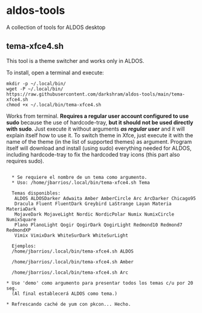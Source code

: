 # aldos-tools
A collection of tools for ALDOS desktop

## tema-xfce4.sh
This tool is a theme switcher and works only in ALDOS.

To install, open a terminal and execute:
```
mkdir -p ~/.local/bin/
wget -P ~/.local/bin/ https://raw.githubusercontent.com/darkshram/aldos-tools/main/tema-xfce4.sh
chmod +x ~/.local/bin/tema-xfce4.sh
```
Works from terminal. **Requires a regular user account configured to use sudo** because the use of hardcode-tray, **but it should not be used directly with sudo**. Just execute it without arguments ***as regular user*** and it will explain itself how to use it. To switch theme in Xfce, just execute it with the name of the theme (in the list of supported themes) as argument. Program itself will download and install (using sudo) everything needed for ALDOS, including hardcode-tray to fix the hardcoded tray icons (this part also requires sudo).

```
 
  * Se requiere el nombre de un tema como argumento.
  * Uso: /home/jbarrios/.local/bin/tema-xfce4.sh Tema
 
  Temas disponibles:
   ALDOS ALDOSDarker Adwaita Amber AmberCircle Arc ArcDarker Chicago95
   Dracula Fluent FluentDark Greybird LaStrange Layan Materia MateriaDark
   MojaveDark MojaveLight Nordic NordicPolar Numix NumixCircle NumixSquare
   Plano PlanoLight Qogir QogirDark QogirLight Redmond10 Redmond7 RedmondXP
   Vimix VimixDark WhiteSurDark WhiteSurLight
 
  Ejemplos:
  /home/jbarrios/.local/bin/tema-xfce4.sh ALDOS
 
  /home/jbarrios/.local/bin/tema-xfce4.sh Amber
 
  /home/jbarrios/.local/bin/tema-xfce4.sh Arc
 
* Use 'demo' como argumento para presentar todos los temas c/u por 20 seg.
  (Al final establecerá ALDOS como tema.) 
 
* Refrescando caché de yum con pkcon... Hecho.
```
